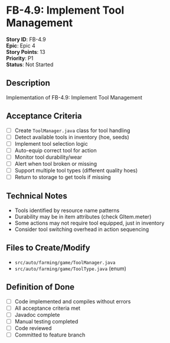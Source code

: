 # FB-4.9: Implement Tool Management

**Story ID**: FB-4.9  
**Epic**: Epic 4  
**Story Points**: 13  
**Priority**: P1  
**Status**: Not Started  

## Description
Implementation of FB-4.9: Implement Tool Management

## Acceptance Criteria
- [ ] Create `ToolManager.java` class for tool handling
- [ ] Detect available tools in inventory (hoe, seeds)
- [ ] Implement tool selection logic
- [ ] Auto-equip correct tool for action
- [ ] Monitor tool durability/wear
- [ ] Alert when tool broken or missing
- [ ] Support multiple tool types (different quality hoes)
- [ ] Return to storage to get tools if missing

## Technical Notes
- Tools identified by resource name patterns
- Durability may be in item attributes (check GItem.meter)
- Some actions may not require tool equipped, just in inventory
- Consider tool switching overhead in action sequencing

## Files to Create/Modify
- `src/auto/farming/game/ToolManager.java`
- `src/auto/farming/game/ToolType.java` (enum)

## Definition of Done
- [ ] Code implemented and compiles without errors
- [ ] All acceptance criteria met
- [ ] Javadoc complete
- [ ] Manual testing completed
- [ ] Code reviewed
- [ ] Committed to feature branch
